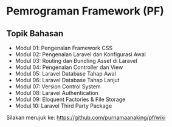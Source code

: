 # Pemrograman Framework (PF)

## Topik Bahasan

- Modul 01: Pengenalan Framework CSS
- Modul 02: Pengenalan Laravel dan Konfigurasi Awal
- Modul 03: Routing dan Bundling Asset di Laravel
- Modul 04: Pengenalan Controller dan View
- Modul 05: Laravel Database Tahap Awal
- Modul 06: Laravel Database Tahap Lanjut
- Modul 07: Version Control System
- Modul 08: Laravel Authentication
- Modul 09: Eloquent Factories & File Storage
- Modul 10: Laravel Third Party Package

Silakan merujuk ke: https://github.com/purnamaanaking/pf/wiki
